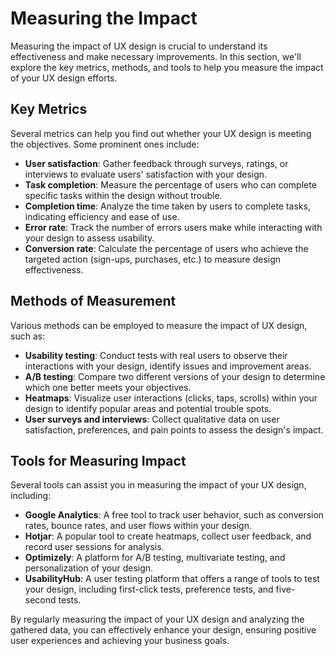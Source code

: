 # Measuring the Impact

Measuring the impact of UX design is crucial to understand its effectiveness and make necessary improvements. In this section, we'll explore the key metrics, methods, and tools to help you measure the impact of your UX design efforts.

## Key Metrics

Several metrics can help you find out whether your UX design is meeting the objectives. Some prominent ones include:

- **User satisfaction**: Gather feedback through surveys, ratings, or interviews to evaluate users' satisfaction with your design.
- **Task completion**: Measure the percentage of users who can complete specific tasks within the design without trouble.
- **Completion time**: Analyze the time taken by users to complete tasks, indicating efficiency and ease of use.
- **Error rate**: Track the number of errors users make while interacting with your design to assess usability.
- **Conversion rate**: Calculate the percentage of users who achieve the targeted action (sign-ups, purchases, etc.) to measure design effectiveness.

## Methods of Measurement

Various methods can be employed to measure the impact of UX design, such as:

- **Usability testing**: Conduct tests with real users to observe their interactions with your design, identify issues and improvement areas.
- **A/B testing**: Compare two different versions of your design to determine which one better meets your objectives.
- **Heatmaps**: Visualize user interactions (clicks, taps, scrolls) within your design to identify popular areas and potential trouble spots.
- **User surveys and interviews**: Collect qualitative data on user satisfaction, preferences, and pain points to assess the design's impact.

## Tools for Measuring Impact

Several tools can assist you in measuring the impact of your UX design, including:

- **Google Analytics**: A free tool to track user behavior, such as conversion rates, bounce rates, and user flows within your design.
- **Hotjar**: A popular tool to create heatmaps, collect user feedback, and record user sessions for analysis.
- **Optimizely**: A platform for A/B testing, multivariate testing, and personalization of your design.
- **UsabilityHub**: A user testing platform that offers a range of tools to test your design, including first-click tests, preference tests, and five-second tests.

By regularly measuring the impact of your UX design and analyzing the gathered data, you can effectively enhance your design, ensuring positive user experiences and achieving your business goals.